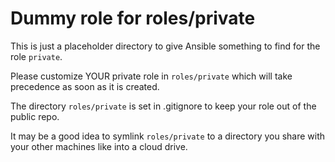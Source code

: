 # Dummy role for roles/private

This is just a placeholder directory to give Ansible something to find
for the role `private`.

Please customize YOUR private role in `roles/private` which will take
precedence as soon as it is created. 

The directory `roles/private` is set in .gitignore to keep your 
role out of the public repo.

It may be a good idea to symlink `roles/private` to a directory 
you share with your other machines like into a cloud drive. 


